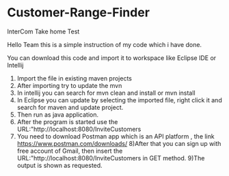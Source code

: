 # Customer-Range-Finder
InterCom Take home Test

Hello Team this is a simple instruction of my code which i have done.

You can download this code and import it to workspace like Eclipse IDE or Intellij

1) Import the file in existing maven projects
2) After importing try to update the mvn
3) In intellij you can search for mvn clean and install or mvn install
4) In Eclipse you can update by selecting the imported file, right click it and search for maven and update project.
5) Then run as java application.
6) After the program is started use the URL:"http://localhost:8080/InviteCustomers
7) You need to download Postman app which is an API platform , the link https://www.postman.com/downloads/
8)After that you can sign up with free account of Gmail, then insert the URL:"http://localhost:8080/InviteCustomers in GET method.
9)The output is shown as requested.
